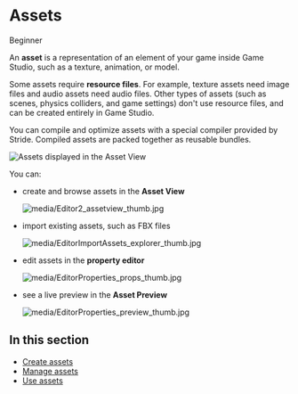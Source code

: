 # Assets

<span class="badge text-bg-primary">Beginner</span>

An **asset** is a representation of an element of your game inside Game Studio, such as a texture, animation, or model.

Some assets require **resource files**. For example, texture assets need image files and audio assets need audio files. Other types of assets (such as scenes, physics colliders, and game settings) don't use resource files, and can be created entirely in Game Studio.

You can compile and optimize assets with a special compiler provided by Stride. Compiled assets are packed together as reusable bundles.

![Assets displayed in the Asset View](../get-started/media/asset-creation-asset-view-tab-knight.png)

You can: 

* create and browse assets in the **Asset View**

    ![media/Editor2_assetview_thumb.jpg](media/Editor2_assetview_thumb.jpg) 

* import existing assets, such as FBX files

    ![media/EditorImportAssets_explorer_thumb.jpg](media/EditorImportAssets_explorer_thumb.jpg) 

* edit assets in the **property editor**

    ![media/EditorProperties_props_thumb.jpg](media/EditorProperties_props_thumb.jpg) 

* see a live preview in the **Asset Preview**

    ![media/EditorProperties_preview_thumb.jpg](media/EditorProperties_preview_thumb.jpg)

## In this section

* [Create assets](create-assets.md)
* [Manage assets](manage-assets.md)
* [Use assets](use-assets.md)